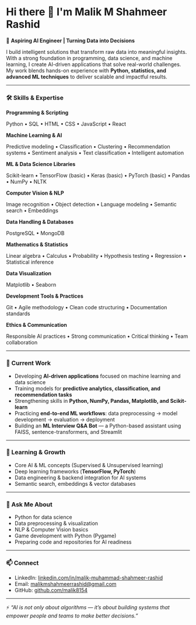 # Hi there 👋 I'm Malik M Shahmeer Rashid

🚀 **Aspiring AI Engineer | Turning Data into Decisions**

I build intelligent solutions that transform raw data into meaningful insights. With a strong foundation in programming, data science, and machine learning, I create AI-driven applications that solve real-world challenges. My work blends hands-on experience with **Python, statistics, and advanced ML techniques** to deliver scalable and impactful results.

---

### 🛠️ Skills & Expertise

**Programming & Scripting**  

Python • SQL • HTML • CSS • JavaScript • React

**Machine Learning & AI**  

Predictive modeling • Classification • Clustering • Recommendation systems • Sentiment analysis • Text classification • Intelligent automation

**ML & Data Science Libraries**  

Scikit-learn • TensorFlow (basic) • Keras (basic) • PyTorch (basic) • Pandas • NumPy • NLTK  

**Computer Vision & NLP**  

Image recognition • Object detection • Language modeling • Semantic search • Embeddings

**Data Handling & Databases**  

PostgreSQL • MongoDB

**Mathematics & Statistics**  

Linear algebra • Calculus • Probability • Hypothesis testing • Regression • Statistical inference

**Data Visualization**  

Matplotlib • Seaborn

**Development Tools & Practices**  

Git • Agile methodology • Clean code structuring • Documentation standards

**Ethics & Communication**  

Responsible AI practices • Strong communication • Critical thinking • Team collaboration

---

### 🔭 Current Work

- Developing **AI-driven applications** focused on machine learning and data science  
- Training models for **predictive analytics, classification, and recommendation tasks**  
- Strengthening skills in **Python, NumPy, Pandas, Matplotlib, and Scikit-learn**  
- Practicing **end-to-end ML workflows**: data preprocessing → model development → evaluation → deployment  
- Building an **ML Interview Q&A Bot** — a Python-based assistant using FAISS, sentence-transformers, and Streamlit  

---

### 🌱 Learning & Growth

- Core AI & ML concepts (Supervised & Unsupervised learning)  
- Deep learning frameworks (**TensorFlow, PyTorch**)  
- Data engineering & backend integration for AI systems  
- Semantic search, embeddings & vector databases  

---

### 💬 Ask Me About

- Python for data science  
- Data preprocessing & visualization  
- NLP & Computer Vision basics  
- Game development with Python (Pygame)  
- Preparing code and repositories for AI readiness  

---

### 📫 Connect

- LinkedIn: [linkedin.com/in/malik-muhammad-shahmeer-rashid](https://www.linkedin.com/in/malik-muhammad-shahmeer-rashid)  
- Email: [malikmshahmeerrashid@gmail.com](mailto:malikmshahmeerrashid@gmail.com)  
- GitHub: [github.com/malik8154](https://github.com/malik8154)  

---

⚡ *“AI is not only about algorithms — it’s about building systems that empower people and teams to make better decisions.”*
